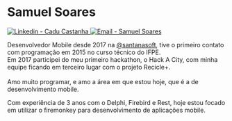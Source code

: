 <h1 >
   Samuel Soares
</h1>

<p>
  <a href="https://www.linkedin.com/in/samuel-soares-403193123/" target="_blank" >
    <img alt="Linkedin - Cadu Castanha" src="https://img.shields.io/badge/Linkedin--%23F8952D?style=social&logo=linkedin">
  </a>
  <a href="mailto:samuelsoares179@gmail.com" target="_blank" >
    <img alt="Email - Samuel Soares" src="https://img.shields.io/badge/Email--%23F8952D?style=social&logo=gmail">
  </a>
</p>

<p>
 Desenvolvedor Mobile desde 2017 na <a class="user-mention" data-hovercard-type="user" data-hovercard-url="/users/ow7/hovercard" data-octo-click="hovercard-link-click" data-octo-dimensions="link_type:self" href="https://github.com/santanasoft">@santanasoft</a>, tive o primeiro contato com programação em 2015 no curso técnico do IFPE. <br /> Em 2017 participei do meu primeiro  hackathon, o Hack A City, com minha equipe ficando em terceiro lugar com o projeto Recicle+. 
   <br /><br />
   Amo muito programar, e amo a área em que estou hoje, que é a de desenvolvimento mobile. 
</p>
<p>
   Com experiência de 3 anos com o Delphi, Firebird e Rest, hoje estou focado em utilizar o firemonkey para desenvolvimento de aplicações mobile.
</p>
